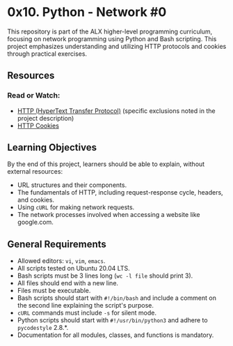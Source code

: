 # 0x10. Python - Network #0

This repository is part of the ALX higher-level programming curriculum, focusing on network programming using Python and Bash scripting. This project emphasizes understanding and utilizing HTTP protocols and cookies through practical exercises.

## Resources

### Read or Watch:
- [HTTP (HyperText Transfer Protocol)](https://developer.mozilla.org/en-US/docs/Web/HTTP) (specific exclusions noted in the project description)
- [HTTP Cookies](https://developer.mozilla.org/en-US/docs/Web/HTTP/Cookies)

## Learning Objectives

By the end of this project, learners should be able to explain, without external resources:
- URL structures and their components.
- The fundamentals of HTTP, including request-response cycle, headers, and cookies.
- Using `cURL` for making network requests.
- The network processes involved when accessing a website like google.com.

## General Requirements

- Allowed editors: `vi`, `vim`, `emacs`.
- All scripts tested on Ubuntu 20.04 LTS.
- Bash scripts must be 3 lines long (`wc -l file` should print 3).
- All files should end with a new line.
- Files must be executable.
- Bash scripts should start with `#!/bin/bash` and include a comment on the second line explaining the script's purpose.
- `cURL` commands must include `-s` for silent mode.
- Python scripts should start with `#!/usr/bin/python3` and adhere to `pycodestyle` 2.8.*.
- Documentation for all modules, classes, and functions is mandatory.
